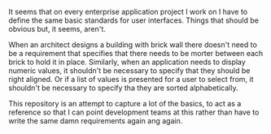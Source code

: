 It seems that on every enterprise application project I work on I have to define the same basic standards for user interfaces.  Things that should be obvious but, it seems, aren't.

When an architect designs a building with brick wall there doesn't need to be a requirement that specifies that there needs to be morter between each brick to hold it in place.  Similarly, when an application needs to display numeric values, it shouldn't be necessary to specify that they should be right aligned.  Or if a list of values is presented for a user to select from, it shouldn't be necessary to specify tha they are sorted alphabetically.

This repository is an attempt to capture a lot of the basics, to act as a reference so that I can point development teams at this rather than have to write the same damn requirements again ang again.
